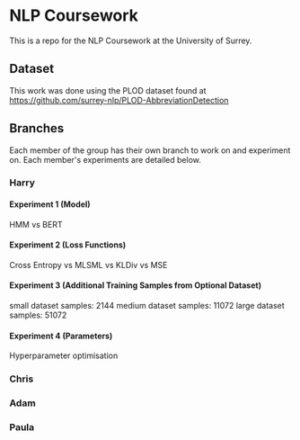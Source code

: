 # NLP Coursework

This is a repo for the NLP Coursework at the University of Surrey.

## Dataset

This work was done using the PLOD dataset found at https://github.com/surrey-nlp/PLOD-AbbreviationDetection

## Branches

Each member of the group has their own branch to work on and experiment on. Each member's experiments are detailed below.

### Harry

#### Experiment 1 (Model)

HMM vs BERT

#### Experiment 2 (Loss Functions)

Cross Entropy vs MLSML vs KLDiv vs MSE

#### Experiment 3 (Additional Training Samples from Optional Dataset)

small dataset samples: 2144
medium dataset samples: 11072
large dataset samples: 51072

#### Experiment 4 (Parameters)

Hyperparameter optimisation

### Chris

### Adam

### Paula
